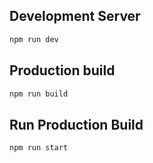 ## Development Server

```bash
npm run dev
```

## Production build

```bash
npm run build
```

## Run Production Build

```bash
npm run start
```